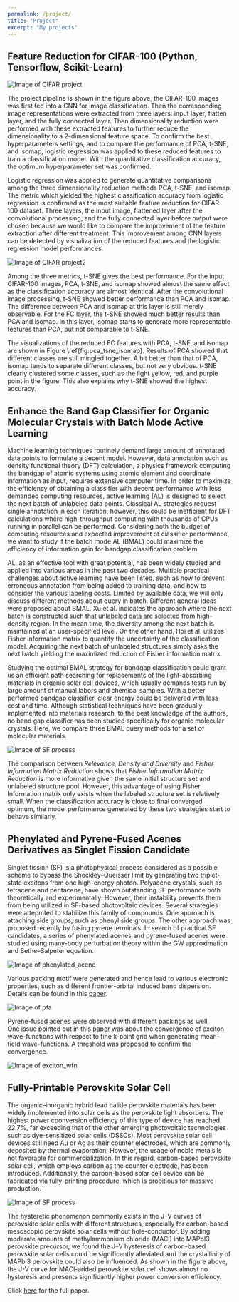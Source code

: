 ```yaml
---
permalink: /project/
title: "Project"
excerpt: "My projects"
---
```


## Feature Reduction for CIFAR-100 (Python, Tensorflow, Scikit-Learn)  

![Image of CIFAR project](https://BLABABA.github.io/images/mpb_pipeline.png)  

The project pipeline is shown in the figure above, the CIFAR-100 images was first fed into a CNN for image classification. Then the corresponding image representations were extracted from three layers: input layer, flatten layer, and the fully connected layer. Then dimensionality reduction were performed with these extracted features to further reduce the dimensionality to a 2-dimensional feature space. To confirm the best hyperparameters settings, and to compare the performance of PCA, t-SNE, and isomap, logistic regression was applied to these reduced features to train a classification model. With the quantitative classification accuracy, the optimum hyperparameter set was confirmed. 

Logistic regression was applied to generate quantitative comparisons among the three dimensionality reduction methods PCA, t-SNE, and isomap. The metric which yielded the highest classification accuracy from logistic regression is confirmed as the most suitable feature reduction for CIFAR-100 dataset. Three layers, the input image, flattened layer after the convolutional processing, and the fully connected layer before output were chosen because we would like to compare the improvement of the feature extraction after different treatment. This improvement among CNN layers can be detected by visualization of the reduced features and the logistic regression model performances.

![Image of CIFAR project2](https://BLABABA.github.io/images/pca_tsne_isomap.png)  

Among the three metrics, t-SNE gives the best performance. For the input CIFAR-100 images, PCA, t-SNE, and isomap showed almost the same effect as the classification accuracy are almost identical. After the convolutional image processing, t-SNE showed better performance than PCA and isomap. The difference between PCA and isomap at this layer is still merely observable. For the FC layer, the t-SNE showed much better results than PCA and isomap. In this layer, isomap starts to generate more representable features than PCA, but not comparable to t-SNE. 

The visualizations of the reduced FC features with PCA, t-SNE, and isomap are shown in Figure \ref{fig:pca_tsne_isomap}. Results of PCA showed that different classes are still mingled together. A bit better than that of PCA, isomap tends to separate different classes, but not very obvious. t-SNE clearly clustered some classes, such as the light yellow, red, and purple point in the figure. This also explains why t-SNE showed the highest accuracy. 


## Enhance the Band Gap Classifier for Organic Molecular Crystals with Batch Mode Active Learning  

Machine learning techniques routinely demand large amount of annotated data points to formulate a decent model. However, data annotation such as density functional theory (DFT) calculation, a physics framework computing the bandgap of atomic systems using atomic element and coordinate information as input, requires extensive computer time. In order to maximize the efficiency of obtaining a classifier with decent performance with less demanded computing resources, active learning (AL) is designed to select the next batch of unlabeled data points. Classical AL strategies request single annotation in each iteration, however, this could be inefficient for DFT calculations where high-throughput computing with thousands of CPUs running in parallel can be performed. Considering both the budget of computing resources and expected improvement of classifier performance, we want to study if the batch mode AL (BMAL) could maximize the efficiency of information gain for bandgap classification problem.

AL, as an effective tool with great potential, has been widely studied and applied into various areas in the past two decades. Multiple practical challenges about active learning have been listed, such as how to prevent erroneous annotation from being added to training data, and how to consider the various labeling costs. Limited by available data, we will only discuss different methods about query in batch. Different general ideas were proposed about BMAL. Xu et al. indicates the approach where the next batch is constructed such that unlabeled data are selected from high-density region. In the mean time, the diversity among the next batch is maintained at an user-specified level. On the other hand, Hoi et al. utilizes Fisher information matrix to quantify the uncertainty of the classification model. Acquiring the next batch of unlabeled structures simply asks the next batch yielding the maximized reduction of Fisher information matrix.

Studying the optimal BMAL strategy for bandgap classification could grant us an efficient path searching for replacements of the light-absorbing materials in organic solar cell devices, which usually demands tests run by large amount of manual labors and chemical samples. With a better performed bandgap classifier, clear energy could be delivered with less cost and time. Although statistical techniques have been gradually implemented into materials research, to the best knowledge of the authors, no band gap classifier has been studied specifically for organic molecular crystals. Here, we compare three BMAL query methods for a set of molecular materials.

![Image of SF process](https://BLABABA.github.io/images/bmal.png)  

The comparison between _Relevance, Density and Diversity_ and _Fisher Information Matrix Reduction_ shows that _Fisher Information Matrix Reduction_ is more informative given the same initial structure set and unlabeled structure pool. However, this advantage of using Fisher Information matrix only exists when the labeled structure set is relatively small. When the classification accuracy is close to final converged optimum, the model performance generated by these two strategies start to behave similarly.


## Phenylated and Pyrene-Fused Acenes Derivatives as Singlet Fission Candidate   

Singlet fission (SF) is a photophysical process considered as a possible scheme to bypass the Shockley–Queisser limit by generating two triplet-state excitons from one high-energy photon. Polyacene crystals, such as tetracene and pentacene, have shown outstanding SF performance both theoretically and experimentally. However, their instability prevents them from being utilized in SF-based photovoltaic devices. Several strategies were attepmted to stabilize this family of compounds. One approach is attaching side groups, such as phenyl side groups. The other approach was proposed recently by fusing pyrene terminals. In search of practical SF candidates, a series of phenylated acenes and pyrene-fused acenes were studied using many-body perturbation theory within the GW approximation and Bethe–Salpeter equation.  

![Image of phenylated_acene](https://BLABABA.github.io/images/phenylated_acene_struct.png)  

Various packing motif were generated and hence lead to various electronic properties, such as different frontier-orbital induced band dispersion. Details can be found in this [paper](https://pubs.acs.org/doi/abs/10.1021/acs.jpcc.8b12549). 

![Image of pfa](https://BLABABA.github.io/images/pfa_struct.png)  

Pyrene-fused acenes were observed with different packings as well.  
One issue pointed out in this [paper](https://iopscience.iop.org/article/10.1088/1361-648X/ab699e/meta) was about the convergence of exciton wave-functions with respect to fine k-point grid when generating mean-field wave-functions. A threshold was proposed to confirm the convergence. 

![Image of exciton_wfn](https://BLABABA.github.io/images/pfa_exciton_wfn_convergence.png)  

## Fully-Printable Perovskite Solar Cell   
The organic–inorganic hybrid lead halide perovskite materials has been widely implemented into solar cells as the perovskite light absorbers. The highest power cponversion efficiency of this type of device has reached 22.7%, far exceeding that of the other emerging photovoltaic technologies such as dye-sensitized solar cells (DSSCs). Most perovskite solar cell devices still need Au or Ag as their counter electrodes, which are commonly deposited by thermal evaporation. However, the usage of noble metals is not favorable for commercialization. In this regard, carbon-based perovskite solar cell, which employs carbon as the counter electrode, has been introduced. Additionally, the carbon-based solar cell device can be fabricated via fully-printing procedure, which is propitious for massive production.  

![Image of SF process](https://BLABABA.github.io/images/hysterisis.png)  

The hysteretic phenomenon commonly exists in the J–V curves of perovskite solar cells with different structures, especially for carbon-based mesoscopic perovskite solar cells without hole-conductor. By adding moderate amounts of methylammonium chloride (MACl) into MAPbI3 perovskite precursor, we found the J–V hysteresis of carbon-based perovskite solar cells could be significantly alleviated and the crystallinity of MAPbI3 perovskite could also be influenced. As shown in the figure above, the J-V curve for MACl-added perovskite solar cell shows almost no hysteresis and presents significantly higher power conversion efficiency. 

Click [here](https://pubs.rsc.org/ko/content/articlehtml/2018/ra/c8ra04347g) for the full paper.  